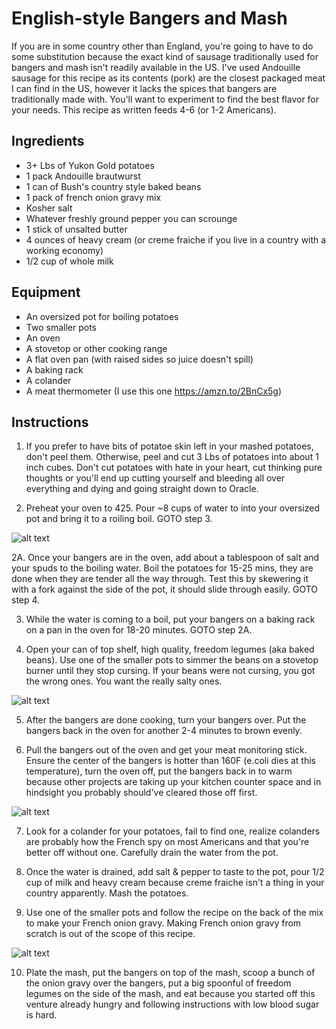 # English-style Bangers and Mash

If you are in some country other than England, you're going to have to do some substitution because the exact kind of sausage traditionally used for bangers and mash isn't readily available in the US. I've used Andouille sausage for this recipe as its contents (pork) are the closest packaged meat I can find in the US, however it lacks the spices that bangers are traditionally made with. You'll want to experiment to find the best flavor for your needs. This recipe as written feeds 4-6 (or 1-2 Americans).

## Ingredients

- 3+ Lbs of Yukon Gold potatoes
- 1 pack Andouille brautwurst
- 1 can of Bush's country style baked beans
- 1 pack of french onion gravy mix
- Kosher salt
- Whatever freshly ground pepper you can scrounge
- 1 stick of unsalted butter
- 4 ounces of heavy cream (or creme fraiche if you live in a country with a working economy)
- 1/2 cup of whole milk

## Equipment

- An oversized pot for boiling potatoes
- Two smaller pots
- An oven
- A stovetop or other cooking range
- A flat oven pan (with raised sides so juice doesn't spill)
- A baking rack
- A colander
- A meat thermometer (I use this one https://amzn.to/2BnCx5g)

## Instructions

1. If you prefer to have bits of potatoe skin left in your mashed potatoes, don't peel them. Otherwise, peel and cut 3 Lbs of potatoes into about 1 inch cubes. Don't cut potatoes with hate in your heart, cut thinking pure thoughts or you'll end up cutting yourself and bleeding all over everything and dying and going straight down to Oracle.

2. Preheat your oven to 425. Pour ~8 cups of water to into your oversized pot and bring it to a roiling boil. GOTO step 3. 

![alt text](https://github.com/BenHeise/1337-Noms-The-Hacker-Cookbook/blob/master/entrees/BenHeise_Bangers_and_Mash/DS-aV05WkAAfTjd.jpg?raw=true "Ingredients out, ready to get started")

2A. Once your bangers are in the oven, add about a tablespoon of salt and your spuds to the boiling water. Boil the potatoes for 15-25 mins, they are done when they are tender all the way through. Test this by skewering it with a fork against the side of the pot, it should slide through easily. GOTO step 4.

3. While the water is coming to a boil, put your bangers on a baking rack on a pan in the oven for 18-20 minutes. GOTO step 2A.

4. Open your can of top shelf, high quality, freedom legumes (aka baked beans). Use one of the smaller pots to simmer the beans on a stovetop burner until they stop cursing. If your beans were not cursing, you got the wrong ones. You want the really salty ones.

![alt text](https://github.com/BenHeise/1337-Noms-The-Hacker-Cookbook/blob/master/entrees/BenHeise_Bangers_and_Mash/DS-ez01WAAAjwCY.jpg?raw=true "Freedom Legumes getting ready to simmer")

5. After the bangers are done cooking, turn your bangers over. Put the bangers back in the oven for another 2-4 minutes to brown evenly.

6. Pull the bangers out of the oven and get your meat monitoring stick. Ensure the center of the bangers is hotter than 160F (e.coli dies at this temperature), turn the oven off, put the bangers back in to warm because other projects are taking up your kitchen counter space and in hindsight you probably should've cleared those off first.

![alt text](https://github.com/BenHeise/1337-Noms-The-Hacker-Cookbook/blob/master/entrees/BenHeise_Bangers_and_Mash/DS-hKTvW4AAP118.jpg?raw=true "Measuring the temperature at the center of the bangers to ensure they are at the correct temp")

7. Look for a colander for your potatoes, fail to find one, realize colanders are probably how the French spy on most Americans and that you're better off without one. Carefully drain the water from the pot.

8. Once the water is drained, add salt & pepper to taste to the pot, pour 1/2 cup of milk and heavy cream because creme fraiche isn't a thing in your country apparently. Mash the potatoes.

9. Use one of the smaller pots and follow the recipe on the back of the mix to make your French onion gravy. Making French onion gravy from scratch is out of the scope of this recipe.

![alt text](https://github.com/BenHeise/1337-Noms-The-Hacker-Cookbook/blob/master/entrees/BenHeise_Bangers_and_Mash/DS-p7YYWkAMlRRK.jpg?raw=true "Mash and Onion Gravy coming together")

10. Plate the mash, put the bangers on top of the mash, scoop a bunch of the onion gravy over the bangers, put a big spoonful of freedom legumes on the side of the mash, and eat because you started off this venture already hungry and following instructions with low blood sugar is hard.